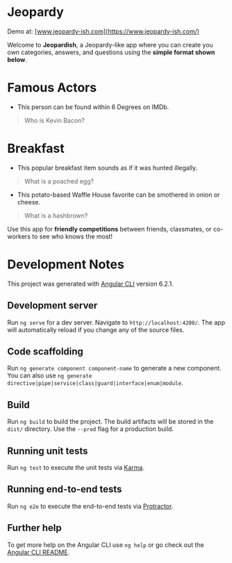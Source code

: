 # Jeopardy

Demo at: [www.jeopardy-ish.com](https://www.jeopardy-ish.com/)

Welcome to **Jeopardish**, a Jeopardy-like app where you can create you own categories, answers, and questions using the **simple format shown below**.

# Famous Actors
- This person can be found within 6 Degrees on IMDb.
> Who is Kevin Bacon?

# Breakfast
- This popular breakfast item sounds as if it was hunted illegally.
> What is a poached egg?
- This potato-based Waffle House favorite can be smothered in onion or cheese.
> What is a hashbrown?

Use this app for **friendly competitions** between friends, classmates, or co-workers to see who knows the most!

# Development Notes

This project was generated with [Angular CLI](https://github.com/angular/angular-cli) version 6.2.1.

## Development server

Run `ng serve` for a dev server. Navigate to `http://localhost:4200/`. The app will automatically reload if you change any of the source files.

## Code scaffolding

Run `ng generate component component-name` to generate a new component. You can also use `ng generate directive|pipe|service|class|guard|interface|enum|module`.

## Build

Run `ng build` to build the project. The build artifacts will be stored in the `dist/` directory. Use the `--prod` flag for a production build.

## Running unit tests

Run `ng test` to execute the unit tests via [Karma](https://karma-runner.github.io).

## Running end-to-end tests

Run `ng e2e` to execute the end-to-end tests via [Protractor](http://www.protractortest.org/).

## Further help

To get more help on the Angular CLI use `ng help` or go check out the [Angular CLI README](https://github.com/angular/angular-cli/blob/master/README.md).
